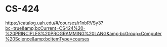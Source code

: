 # CS-424
https://catalog.uah.edu/#/courses/r1nbRVSy3?bc=true&amp;bcCurrent=CS424%20-%20PRINCIPLES%20PROGRAMMING%20LANG&amp;bcGroup=Computer%20Science&amp;bcItemType=courses
